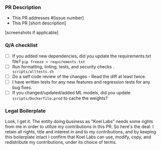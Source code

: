 ### PR Description

- This PR addresses #[issue number]
- This PR [short description]

[screenshots if applicable]

### Q/A checklist

- [ ] If you added new dependencies, did you update the requirements.txt file? `pip freeze > requirements.txt`
- [ ] Run formatting, linting, tests, and security checks `. scripts/alltests.sh`
- [ ] Do a self code review of the changes - Read the diff at least twice.
- [ ] I have written tests for any new features and regression tests for any bug fixes.
- [ ] If you changed/updated/added ML models, did you update `scripts/Dockerfile.prod` to cache the weights?

### Legal Boilerplate

Look, I get it. The entity doing business as "Koel Labs" needs some rights from me in order to utilize my contributions in this PR. So here's the deal: I retain all rights, title and interest in and to my contributions, and by keeping this boilerplate intact I confirm that Koel Labs can use, modify, copy, and redistribute my contributions, under its choice of terms.
